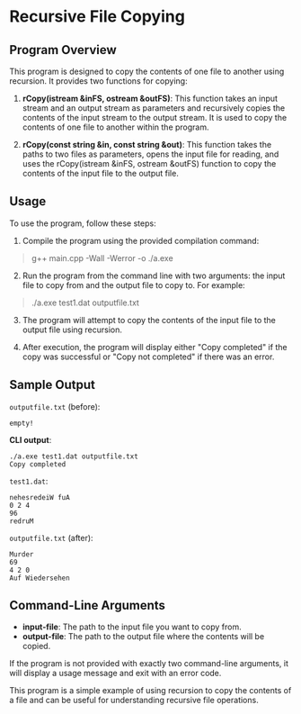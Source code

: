 # Recursive File Copying

## Program Overview

This program is designed to copy the contents of one file to another using recursion. It provides two functions for copying:

1. **rCopy(istream &inFS, ostream &outFS)**: This function takes an input stream and an output stream as parameters and recursively copies the contents of the input stream to the output stream. It is used to copy the contents of one file to another within the program.

2. **rCopy(const string &in, const string &out)**: This function takes the paths to two files as parameters, opens the input file for reading, and uses the rCopy(istream &inFS, ostream &outFS) function to copy the contents of the input file to the output file.

## Usage

To use the program, follow these steps:

1. Compile the program using the provided compilation command:

>	g++ main.cpp -Wall -Werror -o ./a.exe


2. Run the program from the command line with two arguments: the input file to copy from and the output file to copy to. For example:

>	./a.exe test1.dat outputfile.txt


3. The program will attempt to copy the contents of the input file to the output file using recursion.

4. After execution, the program will display either "Copy completed" if the copy was successful or "Copy not completed" if there was an error.


## Sample Output
`outputfile.txt` (before):
```
empty!
```

**CLI output**:
```
./a.exe test1.dat outputfile.txt
Copy completed
```

`test1.dat`:
```
nehesredeiW fuA
0 2 4
96
redruM
```

`outputfile.txt` (after):
```
Murder
69
4 2 0
Auf Wiedersehen
```

## Command-Line Arguments

- **input-file**: The path to the input file you want to copy from.
- **output-file**: The path to the output file where the contents will be copied.

If the program is not provided with exactly two command-line arguments, it will display a usage message and exit with an error code.

This program is a simple example of using recursion to copy the contents of a file and can be useful for understanding recursive file operations.
